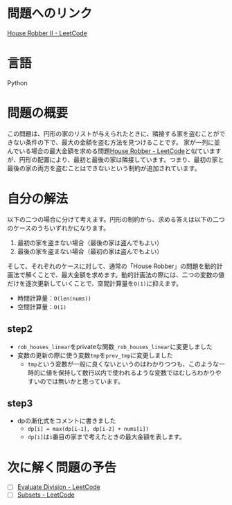 # 問題へのリンク
[House Robber II - LeetCode](https://leetcode.com/problems/house-robber-ii/description/)

# 言語
Python

# 問題の概要
この問題は、円形の家のリストが与えられたときに、隣接する家を盗むことができない条件の下で、最大の金額を盗む方法を見つけることです。
家が一列に並んでいる場合の最大金額を求める問題[House Robber - LeetCode](https://leetcode.com/problems/house-robber/description/)と似ていますが、円形の配置により、最初と最後の家は隣接しています。つまり、最初の家と最後の家の両方を盗むことはできないという制約が追加されています。



# 自分の解法
以下の二つの場合に分けて考えます。円形の制約から、求める答えは以下の二つのケースのうちいずれかになります。
1. 最初の家を盗まない場合（最後の家は盗んでもよい）
2. 最後の家を盗まない場合（最初の家は盗んでもよい）

そして、それぞれのケースに対して、通常の「House Robber」の問題を動的計画法で解くことで、最大金額を求めます。動的計画法の際には、二つの変数の値だけを逐次更新していくことで、空間計算量を`O(1)`に抑えます。


- 時間計算量：`O(len(nums))`
- 空間計算量：`O(1)`

## step2
- `rob_houses_linear`をprivateな関数`_rob_houses_linear`に変更しました
- 変数の更新の際に使う変数`tmp`を`prev_tmp`に変更しました
    - `tmp`という変数が一般に良くないというのはわかりつつも、このような一時的に値を保持して数行以内で使われるような変数ではむしろわかりやすいのでは無いかと思っています。



## step3
- dpの漸化式をコメントに書きました
    - `dp[i] = max(dp[i-1], dp[i-2] + nums[i])`
    - `dp[i]`は`i`番目の家まで考えたときの最大金額を表します。

# 次に解く問題の予告
- [ ] [Evaluate Division - LeetCode](https://leetcode.com/problems/evaluate-division/description/)
- [ ] [Subsets - LeetCode](https://leetcode.com/problems/subsets/)
